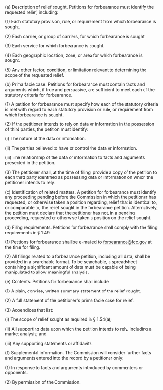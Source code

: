 (a) Description of relief sought. Petitions for forbearance must identify the requested relief, including:

(1) Each statutory provision, rule, or requirement from which forbearance is sought.

(2) Each carrier, or group of carriers, for which forbearance is sought.

(3) Each service for which forbearance is sought.

(4) Each geographic location, zone, or area for which forbearance is sought.

(5) Any other factor, condition, or limitation relevant to determining the scope of the requested relief.

(b) Prima facie case. Petitions for forbearance must contain facts and arguments which, if true and persuasive, are sufficient to meet each of the statutory criteria for forbearance.
                

(1) A petition for forbearance must specify how each of the statutory criteria is met with regard to each statutory provision or rule, or requirement from which forbearance is sought.

(2) If the petitioner intends to rely on data or information in the possession of third parties, the petition must identify:

(i) The nature of the data or information.

(ii) The parties believed to have or control the data or information.

(iii) The relationship of the data or information to facts and arguments presented in the petition.

(3) The petitioner shall, at the time of filing, provide a copy of the petition to each third party identified as possessing data or information on which the petitioner intends to rely.

(c) Identification of related matters. A petition for forbearance must identify any proceeding pending before the Commission in which the petitioner has requested, or otherwise taken a position regarding, relief that is identical to, or comparable to, the relief sought in the forbearance petition. Alternatively, the petition must declare that the petitioner has not, in a pending proceeding, requested or otherwise taken a position on the relief sought.

(d) Filing requirements. Petitions for forbearance shall comply with the filing requirements in § 1.49.

(1) Petitions for forbearance shall be e-mailed to forbearance@fcc.gov at the time for filing.

(2) All filings related to a forbearance petition, including all data, shall be provided in a searchable format. To be searchable, a spreadsheet containing a significant amount of data must be capable of being manipulated to allow meaningful analysis.

(e) Contents. Petitions for forbearance shall include:

(1) A plain, concise, written summary statement of the relief sought.

(2) A full statement of the petitioner's prima facie case for relief.

(3) Appendices that list:

(i) The scope of relief sought as required in § 1.54(a);

(ii) All supporting data upon which the petition intends to rely, including a market analysis; and

(iii) Any supporting statements or affidavits.

(f) Supplemental information. The Commission will consider further facts and arguments entered into the record by a petitioner only:

(1) In response to facts and arguments introduced by commenters or opponents.

(2) By permission of the Commission.

